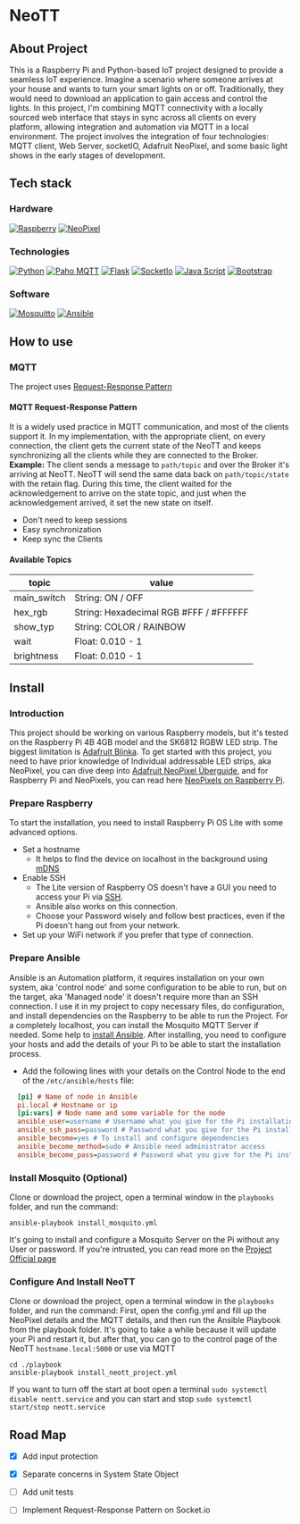 # NeoTT

## About Project
This is a Raspberry Pi and Python-based IoT project designed to provide a seamless IoT experience.
Imagine a scenario where someone arrives at your house and wants to turn your smart lights on or off. Traditionally, they would need to download an application to gain access and control the lights. In this project, I'm combining MQTT connectivity with a locally sourced web interface that stays in sync across all clients on every platform, allowing integration and automation via MQTT in a local environment.
The project involves the integration of four technologies: MQTT client, Web Server, socketIO, Adafruit NeoPixel, and some basic light shows in the early stages of development.

## Tech stack 

### Hardware
[![Raspberry][Raspberry-badge]][Raspberry-url] 
[![NeoPixel][NeoPixel-badge]][NeoPixel-url]
### Technologies  
[![Python][Python-badge]][Python-url] 
[![Paho MQTT][PahoMQTT-badge]][PahoMQTT-url] 
[![Flask][Flask-badge]][Flask-url] 
[![SocketIo][SocketIo-badge]][SocketIo-url] 
[![Java Script][JavaScript-badge]][JavaScript-url] 
[![Bootstrap][Bootstrap-badge]][Bootstrap-url]  
### Software
[![Mosquitto][Mosquitto-badge]][Mosquitto-url] 
[![Ansible][Ansible-badge]][Ansible-url]

## How to use

### MQTT
The project uses [Request-Response Pattern][RRPattern-url]

#### MQTT Request-Response Pattern
It is a widely used practice in MQTT communication, and most of the clients support it.
In my implementation, with the appropriate client, on every connection, the client gets the current state of the NeoTT and keeps synchronizing all the clients while they are connected to the Broker.  
**Example:** The client sends a message to `path/topic` and over the Broker it's arriving at NeoTT. NeoTT will send the same data back on `path/topic/state` with the retain flag. During this time, the client waited for the acknowledgement to arrive on the state topic, and just when the acknowledgement arrived, it set the new state on itself.
- Don't need to keep sessions  
- Easy synchronization
- Keep sync the Clients

#### Available Topics
| topic | value |
|---|---|
| main_switch | String: ON / OFF |
| hex_rgb | String: Hexadecimal RGB #FFF / #FFFFFF |
| show_typ | String: COLOR / RAINBOW |
| wait | Float: 0.010 - 1 |
| brightness | Float: 0.010 - 1 |

## Install

### Introduction
This project should be working on various Raspberry models, but it's tested on the Raspberry Pi 4B 4GB model and the SK6812 RGBW LED strip. The biggest limitation is [Adafruit Blinka][AdafruitBlinka-url]. To get started with this project, you need to have prior knowledge of Individual addressable LED strips, aka NeoPixel, you can dive deep into [Adafruit NeoPixel Überguide][AdafruitNeoPixelÜberguide-url], and for Raspberry Pi and NeoPixels, you can read here [NeoPixels on Raspberry Pi][NeoPixelsOnRaspberryPi-url].

### Prepare Raspberry
To start the installation, you need to install Raspberry Pi OS Lite with some advanced options.
- Set a hostname
  - It helps to find the device on localhost in the background using [mDNS][mDNS-url]
- Enable SSH
  - The Lite version of Raspberry OS doesn't have a GUI you need to access your Pi via [SSH][SSH-url].
  - Ansible also works on this connection.
  - Choose your Password wisely and follow best practices, even if the Pi doesn't hang out from your network.
- Set up your WiFi network if you prefer that type of connection.

### Prepare Ansible
Ansible is an Automation platform, it requires installation on your own system, aka 'control node' and some configuration to be able to run, but on the target, aka 'Managed node' it doesn't require more than an SSH connection. I use it in my project to copy necessary files, do configuration, and install dependencies on the Raspberry to be able to run the Project. For a completely localhost, you can install the Mosquito MQTT Server if needed.
Some help to [install Ansible][InstallAnsible-url]. After installing, you need to configure your hosts and add the details of your Pi to be able to start the installation process.
- Add the following lines with your details on the Control Node to the end of the `/etc/ansible/hosts` file:
```ini
  [pi] # Name of node in Ansible
  pi.local # Hostname or ip 
  [pi:vars] # Node name and some variable for the node 
  ansible_user=username # Username what you give for the Pi installation
  ansible_ssh_pass=password # Password what you give for the Pi installation
  ansible_become=yes # To install and configure dependencies 
  ansible_become_method=sudo # Ansible need administrator access 
  ansible_become_pass=password # Password what you give for the Pi installation
```
 
### Install Mosquito (Optional)
Clone or download the project, open a terminal window in the `playbooks` folder, and run the command:
```
ansible-playbook install_mosquito.yml
```
It's going to install and configure a Mosquito Server on the Pi without any User or password. If you're intrusted, you can read more on the [Project Official page][MosquittoAuthenticaton-url]

### Configure And Install NeoTT
Clone or download the project, open a terminal window in the `playbooks` folder, and run the command:
First, open the config.yml and fill up the NeoPixel details and the MQTT details, and then run the Ansible Playbook from the playbook folder. It's going to take a while because it will update your Pi and restart it, but after that, you can go to the control page of the NeoTT `hostname.local:5000` or use via MQTT
```
cd ./playbook
ansible-playbook install_neott_project.yml 
```
If you want to turn off the start at boot open a terminal `sudo systemctl disable neott.service` and you can start and stop  `sudo systemctl start/stop neott.service`

## Road Map

- [X] Add input protection  
- [X] Separate concerns in System State Object  
- [ ] Add unit tests  
- [ ] Implement Request-Response Pattern on Socket.io  


<!-- Badge links -->
[Raspberry-badge]: https://img.shields.io/badge/Raspberry%20Pi-black?style=for-the-badge&logo=Raspberry%20Pi&logoColor=white
[NeoPixel-badge]: https://img.shields.io/badge/NeoPixel-black?style=for-the-badge&logo=adafruit&logoColor=white
[Python-badge]: https://img.shields.io/badge/Python-black?style=for-the-badge&logo=python&logoColor=white 
[PahoMQTT-badge]: https://img.shields.io/badge/Paho%20MQTT-black?style=for-the-badge&logo=mqtt&logoColor=white
[Flask-badge]: https://img.shields.io/badge/Flask-black?style=for-the-badge&logo=flask&logoColor=white
[SocketIo-badge]: https://img.shields.io/badge/Socket.io-010101?&style=for-the-badge&logo=Socket.io&logoColor=white
[JavaScript-badge]: https://img.shields.io/badge/Vanilla%20Js-black?style=for-the-badge&logo=javascript&logoColor=white
[Bootstrap-badge]: https://img.shields.io/badge/bootstrap-black?style=for-the-badge&logo=bootstrap&logoColor=white
[Mosquitto-badge]: https://img.shields.io/badge/Mosquitto-black?style=for-the-badge&logo=eclipsemosquitto&logoColor=white
[Ansible-badge]: https://img.shields.io/badge/Ansible-black?style=for-the-badge&logo=ansible&logoColor=white

<!-- Project url -->
[Raspberry-url]: https://www.raspberrypi.com/
[NeoPixel-url]: https://learn.adafruit.com/neopixels-on-raspberry-pi/overview
[Python-url]: https://www.python.org/
[PahoMQTT-url]: https://eclipse.dev/paho/
[Flask-url]: https://flask.palletsprojects.com/en/2.3.x/
[SocketIo-url]: https://flask-socketio.readthedocs.io/en/latest/
[JavaScript-url]: https://developer.mozilla.org/en-US/docs/Web/JavaScript
[Bootstrap-url]: https://getbootstrap.com/
[Mosquitto-url]: https://mosquitto.org/
[Ansible-url]: https://www.ansible.com/

<!-- Background materials -->
[RRPattern-url]:https://www.hivemq.com/blog/mqtt5-essentials-part9-request-response-pattern/
[AdafruitBlinka-url]:https://learn.adafruit.com/circuitpython-on-raspberrypi-linux/installing-circuitpython-on-raspberry-pi
[AdafruitNeoPixelÜberguide-url]:https://learn.adafruit.com/adafruit-neopixel-uberguide
[NeoPixelsOnRaspberryPi-url]:https://learn.adafruit.com/neopixels-on-raspberry-pi/overview
[mDNS-URL]:https://en.wikipedia.org/wiki/Multicast_DNS
[SSH-url]:https://en.wikipedia.org/wiki/Secure_Shell
[InstallAnsible-url]:https://docs.ansible.com/ansible/latest/installation_guide/index.html
[MosquittoAuthenticaton-url]:https://mosquitto.org/documentation/authentication-methods/
